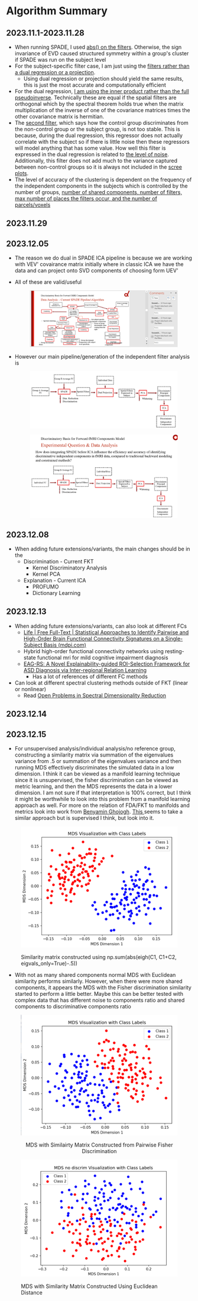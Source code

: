 # Algorithm Summary

## 2023.11.1-2023.11.28

* When running SPADE, I used [abs() on the filters](https://github.com/zainsouwei/ICASPADE/blob/070a5d3ab2e6b09d2aee03aa106db90f8a5f71f2/simulate\_time.py#L83). Otherwise, the sign invariance of EVD caused structured symmetry within a group's cluster if SPADE was run on the subject level
* For the subject-specific filter case, I am just using the [filters rather than a dual regression or a projection](https://github.com/zainsouwei/ICASPADE/blob/21adaa891aab69852804d4ae05bb6f2460be63d4/simulate\_time.py#L280C1-L284C49).
  * Using dual regression or projection should yield the same results, this is just the most accurate and computationally efficient
* For the dual regression, [I am using the inner product rather than the full pseudoinverse](https://github.com/zainsouwei/ICASPADE/blob/21adaa891aab69852804d4ae05bb6f2460be63d4/simulate\_time.py#L100C1-L105C44). Technically these are equal if the spatial filters are orthogonal which by the spectral theorem holds true when the matrix multiplication of the inverse of one of the covariance matrices times the other covariance matrix is hermitian.
* The [second filter](https://github.com/zainsouwei/ICASPADE/blob/21adaa891aab69852804d4ae05bb6f2460be63d4/simulate\_time.py#L82C12-L82C83), which says how the control group discriminates from the non-control group or the subject group, is not too stable. This is because, during the dual regression, this regressor does not actually correlate with the subject so if there is little noise then these regressors will model anything that has some value. How well this filter is expressed in the dual regression is related to [the level of noise](https://github.com/zainsouwei/ICASPADE/blob/21adaa891aab69852804d4ae05bb6f2460be63d4/simulate\_time.py#L256). Additionally, this filter does not add much to the variance captured between non-control groups so it is always not included in the [scree plots](https://github.com/zainsouwei/ICASPADE/blob/21adaa891aab69852804d4ae05bb6f2460be63d4/simulate\_time.py#L290).
* The level of accuracy of the clustering is dependent on the frequency of the independent components in the subjects which is controlled by the number of groups, [number of shared components, number of filters, max number of places the filters occur, and the number of parcels/voxels](https://github.com/zainsouwei/ICASPADE/blob/21adaa891aab69852804d4ae05bb6f2460be63d4/simulate\_time.py#L250C3-L257C1)

## 2023.11.29

## 2023.12.05

* The reason we do dual in SPADE ICA pipeline is because we are working with VEV' covairance matrix initially where in classic ICA we have the data and can project onto SVD components of choosing form UEV'
*   All of these are valid/useful

    <figure><img src=".gitbook/assets/image (1).png" alt=""><figcaption></figcaption></figure>
*   However our main pipeline/generation of the independent filter analysis is

    <figure><img src=".gitbook/assets/image (2).png" alt=""><figcaption></figcaption></figure>

    <figure><img src=".gitbook/assets/image (4).png" alt=""><figcaption></figcaption></figure>

## 2023.12.08

* When adding future extensions/variants, the main changes should be in the
  * Discrimination - Current FKT
    * Kernel Discriminatory Analysis
    * Kernel PCA
  * Explanation - Current ICA
    * PROFUMO
    * Dictionary Learning

## 2023.12.13

* When adding future extensions/variants, can also look at different FCs
  * [Life | Free Full-Text | Statistical Approaches to Identify Pairwise and High-Order Brain Functional Connectivity Signatures on a Single-Subject Basis (mdpi.com)](https://www.mdpi.com/2075-1729/13/10/2075)
  * Hybrid high-order functional connectivity networks using resting-state functional mri for mild cognitive impairment diagnosis
  * [EAG-RS: A Novel Explainability-guided ROI-Selection Framework for ASD Diagnosis via Inter-regional Relation Learning](https://arxiv.org/pdf/2310.03404.pdf)
    * Has a lot of references of different FC methods
* Can look at different spectral clustering methods outside of FKT (linear or nonlinear)
  * Read [Open Problems in Spectral Dimensionality Reduction](https://link-springer-com.proxy.lib.umich.edu/book/10.1007/978-3-319-03943-5)

## 2023.12.14


## 2023.12.15

* For unsupervised analysis/individual analysis/no reference group, constructing a similarity matrix via summation of the eigenvalues variance from .5 or summation of the eigenvalues variance and then running MDS effectively discriminates the simulated data in a low dimension. I think it can be viewed as a manifold learning technique since it is unsupervised, the fisher discrimination can be viewed as metric learning, and then the MDS represents the data in a lower dimension. I am not sure if that interpretation is 100% correct, but I think it might be worthwhile to look into this problem from a manifold learning approach as well. For more on the relation of FDA/FKT to manifolds and metrics look into work from [Benyamin Ghojogh](https://arxiv.org/pdf/1906.09436.pdf). [This ](https://www-jstage-jst-go-jp.proxy.lib.umich.edu/article/jsaisigtwo/2007/DMSM-A603/2007\_04/\_pdf/-char/ja)seems to take a similar approach but is supervised I think, but look into it.

<figure><img src=".gitbook/assets/image (5).png" alt=""><figcaption><p>Similarity matrix constructed using np.sum(abs(eigh(C1, C1+C2, eigvals_only=True)-.5))</p></figcaption></figure>

* With not as many shared components normal MDS with Euclidean similarity performs similarly. However, when there were more shared components, it appears the MDS with the Fisher discrimination similarity started to perform a little better. Maybe this can be better tested with complex data that has different noise to components ratio and shared components to discriminative components ratio

<div align="center">

<figure><img src=".gitbook/assets/image (7).png" alt=""><figcaption><p>MDS with Similairty Matrix Constructed from Pairwise Fisher Discrimination</p></figcaption></figure>

</div>

<figure><img src=".gitbook/assets/image (8).png" alt=""><figcaption><p>MDS with Similarity Matrix Constructed Using Euclidean Distance</p></figcaption></figure>
